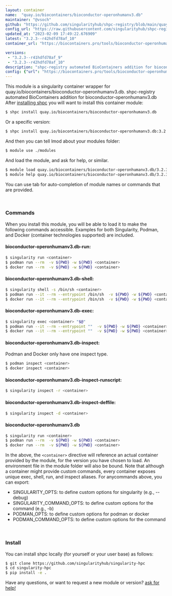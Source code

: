 ```yaml
---
layout: container
name:  "quay.io/biocontainers/bioconductor-operonhumanv3.db"
maintainer: "@vsoch"
github: "https://github.com/singularityhub/shpc-registry/blob/main/quay.io/biocontainers/bioconductor-operonhumanv3.db/container.yaml"
config_url: "https://raw.githubusercontent.com/singularityhub/shpc-registry/main/quay.io/biocontainers/bioconductor-operonhumanv3.db/container.yaml"
updated_at: "2023-02-09 17:49:22.676909"
latest: "3.2.3--r42hdfd78af_10"
container_url: "https://biocontainers.pro/tools/bioconductor-operonhumanv3.db"

versions:
 - "3.2.3--r41hdfd78af_9"
 - "3.2.3--r42hdfd78af_10"
description: "shpc-registry automated BioContainers addition for bioconductor-operonhumanv3.db"
config: {"url": "https://biocontainers.pro/tools/bioconductor-operonhumanv3.db", "maintainer": "@vsoch", "description": "shpc-registry automated BioContainers addition for bioconductor-operonhumanv3.db", "latest": {"3.2.3--r42hdfd78af_10": "sha256:1f2b1d73fd5c063d7976730fb83c7c35a4076d983e0cf13e384502d0638b297a"}, "tags": {"3.2.3--r41hdfd78af_9": "sha256:e986be3b5db610ea08be1d944f01ac793dd7120b1f6fbc03724f5a5b59820fdc", "3.2.3--r42hdfd78af_10": "sha256:1f2b1d73fd5c063d7976730fb83c7c35a4076d983e0cf13e384502d0638b297a"}, "docker": "quay.io/biocontainers/bioconductor-operonhumanv3.db"}
---
```


This module is a singularity container wrapper for quay.io/biocontainers/bioconductor-operonhumanv3.db.
shpc-registry automated BioContainers addition for bioconductor-operonhumanv3.db
After [installing shpc](#install) you will want to install this container module:


```bash
$ shpc install quay.io/biocontainers/bioconductor-operonhumanv3.db
```

Or a specific version:

```bash
$ shpc install quay.io/biocontainers/bioconductor-operonhumanv3.db:3.2.3--r42hdfd78af_10
```

And then you can tell lmod about your modules folder:

```bash
$ module use ./modules
```

And load the module, and ask for help, or similar.

```bash
$ module load quay.io/biocontainers/bioconductor-operonhumanv3.db/3.2.3--r42hdfd78af_10
$ module help quay.io/biocontainers/bioconductor-operonhumanv3.db/3.2.3--r42hdfd78af_10
```

You can use tab for auto-completion of module names or commands that are provided.

<br>

### Commands

When you install this module, you will be able to load it to make the following commands accessible.
Examples for both Singularity, Podman, and Docker (container technologies supported) are included.

#### bioconductor-operonhumanv3.db-run:

```bash
$ singularity run <container>
$ podman run --rm  -v ${PWD} -w ${PWD} <container>
$ docker run --rm  -v ${PWD} -w ${PWD} <container>
```

#### bioconductor-operonhumanv3.db-shell:

```bash
$ singularity shell -s /bin/sh <container>
$ podman run --it --rm --entrypoint /bin/sh  -v ${PWD} -w ${PWD} <container>
$ docker run --it --rm --entrypoint /bin/sh  -v ${PWD} -w ${PWD} <container>
```

#### bioconductor-operonhumanv3.db-exec:

```bash
$ singularity exec <container> "$@"
$ podman run --it --rm --entrypoint ""  -v ${PWD} -w ${PWD} <container> "$@"
$ docker run --it --rm --entrypoint ""  -v ${PWD} -w ${PWD} <container> "$@"
```

#### bioconductor-operonhumanv3.db-inspect:

Podman and Docker only have one inspect type.

```bash
$ podman inspect <container>
$ docker inspect <container>
```

#### bioconductor-operonhumanv3.db-inspect-runscript:

```bash
$ singularity inspect -r <container>
```

#### bioconductor-operonhumanv3.db-inspect-deffile:

```bash
$ singularity inspect -d <container>
```



#### bioconductor-operonhumanv3.db

```bash
$ singularity run <container>
$ podman run --rm  -v ${PWD} -w ${PWD} <container>
$ docker run --rm  -v ${PWD} -w ${PWD} <container>
```


In the above, the `<container>` directive will reference an actual container provided
by the module, for the version you have chosen to load. An environment file in the
module folder will also be bound. Note that although a container
might provide custom commands, every container exposes unique exec, shell, run, and
inspect aliases. For anycommands above, you can export:

 - SINGULARITY_OPTS: to define custom options for singularity (e.g., --debug)
 - SINGULARITY_COMMAND_OPTS: to define custom options for the command (e.g., -b)
 - PODMAN_OPTS: to define custom options for podman or docker
 - PODMAN_COMMAND_OPTS: to define custom options for the command

<br>

### Install

You can install shpc locally (for yourself or your user base) as follows:

```bash
$ git clone https://github.com/singularityhub/singularity-hpc
$ cd singularity-hpc
$ pip install -e .
```

Have any questions, or want to request a new module or version? [ask for help!](https://github.com/singularityhub/singularity-hpc/issues)